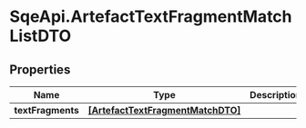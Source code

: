 # SqeApi.ArtefactTextFragmentMatchListDTO

## Properties

Name | Type | Description | Notes
------------ | ------------- | ------------- | -------------
**textFragments** | [**[ArtefactTextFragmentMatchDTO]**](ArtefactTextFragmentMatchDTO.md) |  | 


